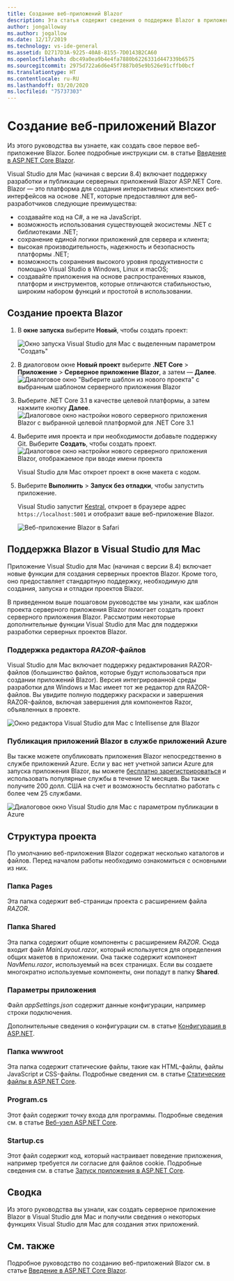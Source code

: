 ```yaml
---
title: Создание веб-приложений Blazor
description: Эта статья содержит сведения о поддержке Blazor в приложениях ASP.NET Core в Visual Studio для Mac.
author: jongalloway
ms.author: jogallow
ms.date: 12/17/2019
ms.technology: vs-ide-general
ms.assetid: D2717D3A-9225-40A8-8155-7D0143B2CA60
ms.openlocfilehash: dbc49a0ea9b4e4fa7880b6226331d447339b6575
ms.sourcegitcommit: 2975d722a6d6e45f7887b05e9b526e91cffb0bcf
ms.translationtype: HT
ms.contentlocale: ru-RU
ms.lasthandoff: 03/20/2020
ms.locfileid: "75737303"
---
```

# <a name="create-blazor-web-apps"></a>Создание веб-приложений Blazor

Из этого руководства вы узнаете, как создать свое первое веб-приложение Blazor. Более подробные инструкции см. в статье [Введение в ASP.NET Core Blazor](/aspnet/core/blazor/index).

Visual Studio для Mac (начиная с версии 8.4) включает поддержку разработки и публикации серверных приложений Blazor ASP.NET Core. Blazor — это платформа для создания интерактивных клиентских веб-интерфейсов на основе .NET, которые предоставляют для веб-разработчиков следующие преимущества:

* создавайте код на C#, а не на JavaScript.
* возможность использования существующей экосистемы .NET с библиотеками .NET;
* сохранение единой логики приложений для сервера и клиента;
* высокая производительность, надежность и безопасность платформы .NET;
* возможность сохранения высокого уровня продуктивности с помощью Visual Studio в Windows, Linux и macOS;
* создавайте приложения на основе распространенных языков, платформ и инструментов, которые отличаются стабильностью, широким набором функций и простотой в использовании.

## <a name="creating-a-new-blazor-project"></a>Создание проекта Blazor

1. В **окне запуска** выберите **Новый**, чтобы создать проект:

   ![Окно запуска Visual Studio для Mac с выделенным параметром "Создать"](media/blazor-new-project.png)
1. В диалоговом окне **Новый проект** выберите **.NET Core** > **Приложение** > **Серверное приложение Blazor**, а затем — **Далее**. ![Диалоговое окно "Выберите шаблон из нового проекта" с выбранным шаблоном серверного приложения Blazor](media/blazor-project-template.png)

1. Выберите .NET Core 3.1 в качестве целевой платформы, а затем нажмите кнопку **Далее**. 
   ![Диалоговое окно настройки нового серверного приложения Blazor с выбранной целевой платформой для .NET Core 3.1](media/blazor-select-target-framework.png)

1. Выберите имя проекта и при необходимости добавьте поддержку Git. Выберите **Создать**, чтобы создать проект.
   ![Диалоговое окно настройки нового серверного приложения Blazor, отображаемое при вводе имени проекта](media/blazor-name-project.png)

   Visual Studio для Mac откроет проект в окне макета с кодом.
1. Выберите **Выполнить** > **Запуск без отладки**, чтобы запустить приложение.

   Visual Studio запустит [Kestral](/aspnet/core/fundamentals/servers/kestrel), откроет в браузере адрес `https://localhost:5001` и отобразит ваше веб-приложение Blazor.

   ![Веб-приложение Blazor в Safari](media/blazor-new-app-in-edge.png)

## <a name="blazor-support-in-visual-studio-for-mac"></a>Поддержка Blazor в Visual Studio для Mac

Приложение Visual Studio для Mac (начиная с версии 8.4) включает новые функции для создания серверных проектов Blazor. Кроме того, оно предоставляет стандартную поддержку, необходимую для создания, запуска и отладки проектов Blazor. 

В приведенном выше пошаговом руководстве мы узнали, как шаблон проекта серверного приложения Blazor помогает создать проект серверного приложения Blazor. Рассмотрим некоторые дополнительные функции Visual Studio для Mac для поддержки разработки серверных проектов Blazor.

### <a name="editor-support-for-razor-files"></a>Поддержка редактора *RAZOR*-файлов
Visual Studio для Mac включает поддержку редактирования RAZOR-файлов (большинство файлов, которые будут использоваться при создании приложений Blazor). Версия интегрированной среды разработки для Windows и Mac имеет тот же редактор для RAZOR-файлов. Вы увидите полную поддержку раскраски и завершения RAZOR-файлов, включая завершения для компонентов Razor, объявленных в проекте.

![Окно редактора Visual Studio для Mac с Intellisense для Blazor](media/blazor-intellisense.png)

### <a name="publishing-blazor-applications-to-azure-app-service"></a>Публикация приложений Blazor в службе приложений Azure
Вы также можете опубликовать приложения Blazor непосредственно в службе приложений Azure. Если у вас нет учетной записи Azure для запуска приложения Blazor, вы можете [бесплатно зарегистрироваться](https://azure.microsoft.com/free) и использовать популярные службы в течение 12 месяцев. Вы также получите 200 долл. США на счет и возможность бесплатно работать с более чем 25 службами.

![Диалоговое окно Visual Studio для Mac с параметром публикации в Azure](media/blazor-azure-publish.png)

## <a name="project-anatomy"></a>Структура проекта

По умолчанию веб-приложения Blazor содержат несколько каталогов и файлов. Перед началом работы необходимо ознакомиться с основными из них.

### <a name="pages-folder"></a>Папка Pages

Эта папка содержит веб-страницы проекта с расширением файла *RAZOR*.

### <a name="shared-folder"></a>Папка Shared

Эта папка содержит общие компоненты с расширением *RAZOR*. Сюда входит файл *MainLayout.razor*, который используется для определения общих макетов в приложении. Она также содержит компонент *NavMenu.razor*, используемый на всех страницах. Если вы создаете многократно используемые компоненты, они попадут в папку **Shared**.

### <a name="app-settings"></a>Параметры приложения

Файл *appSettings.json* содержит данные конфигурации, например строки подключения.

Дополнительные сведения о конфигурации см. в статье [Конфигурация в ASP.NET](/aspnet/core/fundamentals/configuration/index).

### <a name="wwwroot-folder"></a>Папка wwwroot

Эта папка содержит статические файлы, такие как HTML-файлы, файлы JavaScript и CSS-файлы. Подробные сведения см. в статье [Статические файлы в ASP.NET Core](/aspnet/core/fundamentals/static-files).

### <a name="programcs"></a>Program.cs

Этот файл содержит точку входа для программы. Подробные сведения см. в статье [Веб-узел ASP.NET Core](/aspnet/core/fundamentals/host/web-host).

### <a name="startupcs"></a>Startup.cs

Этот файл содержит код, который настраивает поведение приложения, например требуется ли согласие для файлов cookie. Подробные сведения см. в статье [Запуск приложения в ASP.NET Core](/aspnet/core/fundamentals/startup).

## <a name="summary"></a>Сводка
Из этого руководства вы узнали, как создать серверное приложение Blazor в Visual Studio для Mac и получили сведения о некоторых функциях Visual Studio для Mac для создания этих приложений.

## <a name="see-also"></a>См. также

Подробное руководство по созданию веб-приложений Blazor см. в статье [Введение в ASP.NET Core Blazor](/aspnet/core/blazor/index).
